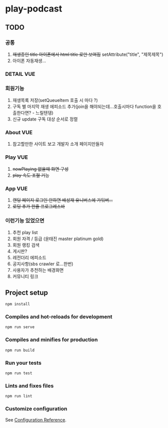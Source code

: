 # play-podcast

## TODO

### 공통

1. ~~재생중인 title 아이폰에서 html title 로만 보여짐~~ setAttribute("title", "제목제목")
2. 아이폰 자동재생...

### DETAIL VUE

### 회원기능

1. 재생목록 저장(setQueueItem 호출 시 마다 ?)
2. 구독 별 마지막 재생 에피소드 추가(join을 해야되는데...호출시마다 function을 호출한다면? - 느릴텐뎅)
3. 신규 update 구독 대상 순서로 정렬

### About VUE

1. 참고할만한 사이트 보고 개발자 소개 페이지만들자

### Play VUE

1. ~~nowPlaying 없을때 화면 구성~~
2. ~~play 속도 조절 기능~~

### App VUE

1. ~~랜딩 페이지 로그인 안하면 배성재 유니버스에 가둬버...~~
2. ~~로딩 추가 한줄 프로그레스바~~

### 이런기능 있었으면

1. 추천 play list
1. 회원 자격 / 등급 (윤태진 master platinum gold)
1. 회원 랭킹 검색
1. 게시판?
1. 레전더리 에피소드
1. 공지사항(sbs crawler 로...한번)
1. 사용자가 추천하는 배경화면
1. 커뮤니티 링크

## Project setup

```npm
npm install
```

### Compiles and hot-reloads for development

```npm
npm run serve
```

### Compiles and minifies for production

```npm
npm run build
```

### Run your tests

```npm
npm run test
```

### Lints and fixes files

```npm
npm run lint
```

### Customize configuration

See [Configuration Reference](https://cli.vuejs.org/config/).
